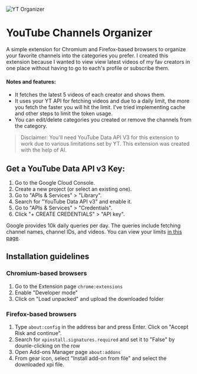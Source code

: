 ![YT Organizer](https://github.com/user-attachments/assets/215bb2a1-5748-43a2-b2ba-3add74f17d31)

# YouTube Channels Organizer
A simple extension for Chromium and Firefox-based browsers to organize your favorite channels into the categories you prefer. 
I created this extension because I wanted to view view latest videos of my fav creators in one place without having to go to each's profile or subscribe them. 

#### Notes and features:
- It fetches the latest 5 videos of each creator and shows them.
- It uses your YT API for fetching videos and due to a daily limit, the more you fetch the faster you will hit the limit. I've tried implementing cache and other steps to limit the token usage.
- You can edit/delete categories you created or remove the channels from the category. 


> Disclaimer: You'll need YouTube Data API V3 for this extension to work due to various limitations set by YT. This extension was created with the help of AI.


## Get a YouTube Data API v3 Key:
1. Go to the Google Cloud Console.
2. Create a new project (or select an existing one).
3. Go to "APIs & Services" > "Library".
4. Search for "YouTube Data API v3" and enable it.
5. Go to "APIs & Services" > "Credentials".
6. Click "+ CREATE CREDENTIALS" > "API key".

Google provides 10k daily queries per day. The queries include fetching channel names, channel IDs, and videos. You can view your limits [in this page](https://console.cloud.google.com/apis/api/youtube.googleapis.com/quotas?inv=1&invt=Abw5pw&project=yt-organizer-456016).

## Installation guidelines

### Chromium-based browsers
1. Go to the Extension page `chrome:extensions`
2. Enable "Developer mode"
3. Click on "Load unpacked" and upload the downloaded folder

### Firefox-based browsers
1. Type `about:config` in the address bar and press Enter. Click on "Accept Risk and continue".
2. Search for `xpinstall.signatures.required` and set it to "False" by dounle-clicking on the row
3. Open Add-ons Manager page `about:addons`
4. From gear icon, select "Install add-on from file" and select the downloaded xpi file.

